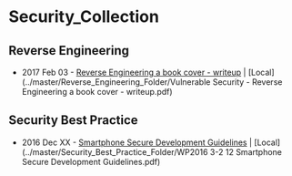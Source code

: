 # Security_Collection


## Reverse Engineering
* 2017 Feb 03 - [Reverse Engineering a book cover - writeup](https://vulnsec.com/2017/reverse-engineering-a-book-cover/) |  [Local](../master/Reverse_Engineering_Folder/Vulnerable Security - Reverse Engineering a book cover - writeup.pdf)

## Security Best Practice
* 2016 Dec XX - [Smartphone Secure Development Guidelines](www.enisa.europa.eu/publications/smartphone-secure-development-guidelines-2016/at_download/fullReport) |  [Local](../master/Security_Best_Practice_Folder/WP2016 3-2 12 Smartphone Secure Development Guidelines.pdf)
